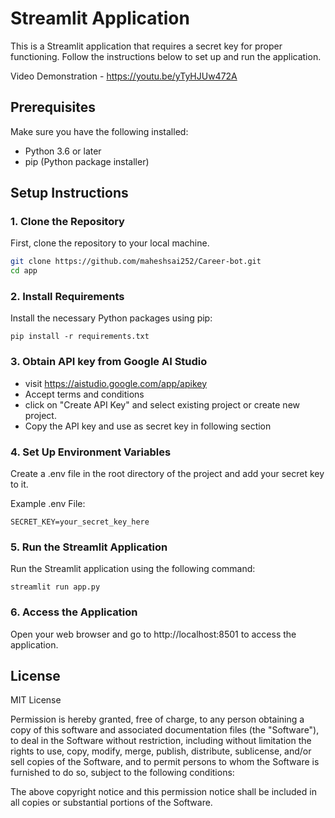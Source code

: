 # Streamlit Application

This is a Streamlit application that requires a secret key for proper functioning. Follow the instructions below to set up and run the application.

 Video Demonstration - https://youtu.be/yTyHJUw472A
 
## Prerequisites

Make sure you have the following installed:
- Python 3.6 or later
- pip (Python package installer)

## Setup Instructions

### 1. Clone the Repository

First, clone the repository to your local machine.

```sh
git clone https://github.com/maheshsai252/Career-bot.git
cd app
```
### 2. Install Requirements
Install the necessary Python packages using pip:

```
pip install -r requirements.txt
```
### 3. Obtain API key from Google AI Studio

- visit https://aistudio.google.com/app/apikey
- Accept terms and conditions
- click on "Create API Key" and select existing project or create new project.
- Copy the API key and use as secret key in following section

### 4. Set Up Environment Variables
Create a .env file in the root directory of the project and add your secret key to it.

Example .env File:
```
SECRET_KEY=your_secret_key_here
```

### 5. Run the Streamlit Application

Run the Streamlit application using the following command:

```
streamlit run app.py
```
### 6. Access the Application

Open your web browser and go to http://localhost:8501 to access the application.

## License

MIT License

Permission is hereby granted, free of charge, to any person obtaining a copy of this software and associated documentation files (the "Software"), to deal in the Software without restriction, including without limitation the rights to use, copy, modify, merge, publish, distribute, sublicense, and/or sell copies of the Software, and to permit persons to whom the Software is furnished to do so, subject to the following conditions:

The above copyright notice and this permission notice shall be included in all copies or substantial portions of the Software.